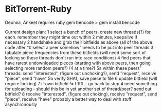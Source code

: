 BitTorrent-Ruby
===============
Deonna, Ankeet
requires ruby gem bencode
    > gem install bencode



Current design plan:
 1 select a bunch of peers, create new threads(?) for each. remember they might time out within 2 minutes, keepalive if necessary
 2 handshake and grab their bitfields as above (all of the above code after "# select a peer somehow" needs to be put into peer threads
 3 tabulate piece frequencies from these bitfields (will need some sort of locking so these threads don't run into race conditions)
 4 find peers that have rarest undownloaded pieces (starting with above peers, then going selecting more random peers?) (4 at a time?)
 5a within these peers' threads: send "interested", (figure out unchoking?), send "request", receive "piece", send "have"
 5b    verify SHA1, save piece to file
 6 update bitfield (will require locking)
 7 if own bitfield != ffffff... go back to step 4
need something for uploading - should this be in yet another set of thread/peer? send out bitfield?
 8 receive "interested", (figure out choking), receive "request", send "piece", receive "have"
probably a better way to deal with stuff asynchronously

